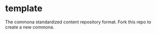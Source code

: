 # template
The commona standardized content repository format. Fork this repo to create a new commona.
